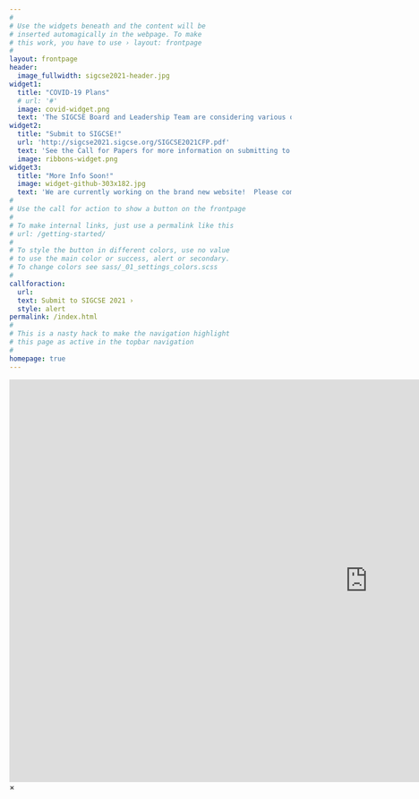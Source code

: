 ```yaml
---
#
# Use the widgets beneath and the content will be
# inserted automagically in the webpage. To make
# this work, you have to use › layout: frontpage
#
layout: frontpage
header:
  image_fullwidth: sigcse2021-header.jpg
widget1:
  title: "COVID-19 Plans"
  # url: '#'
  image: covid-widget.png
  text: 'The SIGCSE Board and Leadership Team are considering various options for SIGCSE 2021.  More info will be posted soon!'
widget2:
  title: "Submit to SIGCSE!"
  url: 'http://sigcse2021.sigcse.org/SIGCSE2021CFP.pdf'
  text: 'See the Call for Papers for more information on submitting to SIGCSE 2021!'
  image: ribbons-widget.png
widget3:
  title: "More Info Soon!"
  image: widget-github-303x182.jpg
  text: 'We are currently working on the brand new website!  Please come back soon for more information about SIGCSE!'
#
# Use the call for action to show a button on the frontpage
#
# To make internal links, just use a permalink like this
# url: /getting-started/
#
# To style the button in different colors, use no value
# to use the main color or success, alert or secondary.
# To change colors see sass/_01_settings_colors.scss
#
callforaction:
  url: 
  text: Submit to SIGCSE 2021 ›
  style: alert
permalink: /index.html
#
# This is a nasty hack to make the navigation highlight
# this page as active in the topbar navigation
#
homepage: true
---
```


<div id="videoModal" class="reveal-modal large" data-reveal="">
  <div class="flex-video widescreen vimeo" style="display: block;">
    <iframe width="1280" height="720" src="https://www.youtube.com/embed/3b5zCFSmVvU" frameborder="0" allowfullscreen></iframe>
  </div>
  <a class="close-reveal-modal">&#215;</a>
</div>
